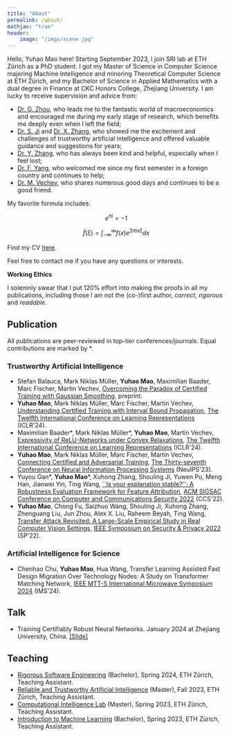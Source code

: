 ```yaml
---
title: "About"
permalink: /about/
mathjax: "true"
header:
    image: "/imgs/scene.jpg"
---
```


Hello, Yuhao Mao here! Starting September 2023, I join SRI lab at ETH Zürich as a PhD student. I got my Master of Science in Computer Science majoring Machine Intelligence and minoring Theoretical Computer Science at ETH Zürich, and my Bachelor of Science in Applied Mathematics with a dual degree in Finance at CKC Honors College, Zhejiang University. I am lucky to receive supervision and advice from:
- [Dr. G. Zhou](https://flzhou.weebly.com), who leads me to the fantastic world of macroeconomics and encouraged me during my early stage of research, which benefits me deeply even when I left the field;
- [Dr. S. Ji](https://nesa.zju.edu.cn/webpage/people.html) and [Dr. X. Zhang](https://person.zju.edu.cn/zhangxuhong), who showed me the excitement and challenges of trustworthy artificial intelligence and offered valuable guidance and suggestions for years;
- [Dr. Y. Zhang](https://yangzhangalmo.github.io/students), who has always been kind and helpful, especially when I feel lost;
- [Dr. F. Yang](https://sml.inf.ethz.ch/group/fannyy/), who welcomed me since my first semester in a foreign country and continues to help;
- [Dr. M. Vechev](https://www.sri.inf.ethz.ch/people/martin), who shares numerous good days and continues to be a good friend.

My favorite formula includes: 

$$e^{\pi i}=-1$$

$$\hat{f}(\xi) = \int_{-\infty}^{\infty}f(x)e^{2\pi i x\xi}dx$$

Find my CV [here](../CV_en.pdf).

Feel free to contact me if you have any questions or interests.

**Working Ethics**

I solemnly swear that I put 120% effort into making the proofs in all my publications, including those I am not the (co-)first author, *correct*, *rigorous* and *readable*.

## Publication

All publications are peer-reviewed in top-tier conferences/journals. Equal contributions are marked by *.

### Trustworthy Artificial Intelligence

- Stefan Balauca, Mark Niklas Müller, **Yuhao Mao**, Maximilian Baader, Marc Fischer, Martin Vechev, [Overcoming the Paradox of Certified Training with Gaussian Smoothing](https://arxiv.org/abs/2403.07095), preprint.
- **Yuhao Mao**, Mark Niklas Müller, Marc Fischer, Martin Vechev, [Understanding Certified Training with Interval Bound Propagation](https://arxiv.org/abs/2306.10426), [The Twelfth International Conference on Learning Representations](https://iclr.cc/) (ICLR'24).
- Maximilian Baader\*, Mark Niklas Müller\*, **Yuhao Mao**, Martin Vechev, [Expressivity of ReLU-Networks under Convex Relaxations](https://arxiv.org/abs/2311.04015), [The Twelfth International Conference on Learning Representations](https://iclr.cc/) (ICLR'24).
- **Yuhao Mao**, Mark Niklas Müller, Marc Fischer, Martin Vechev, [Connecting Certified and Adversarial Training](https://arxiv.org/abs/2305.04574), [The Thirty-seventh Conference on Neural Information Processing Systems](https://nips.cc) (NeuIPS'23).
- Yuyou Gan\*, **Yuhao Mao**\*, Xuhong Zhang, Shouling Ji, Yuwen Pu, Meng Han, Jianwei Yin, Ting Wang, [``Is your explanation stable?'': A Robustness Evaluation Framework for Feature Attribution](https://arxiv.org/abs/2209.01782), [ACM SIGSAC Conference on Computer and Communications Security 2022](https://www.sigsac.org/ccs/CCS2022/) (CCS'22).
- **Yuhao Mao**, Chong Fu, Saizhuo Wang, Shouling Ji, Xuhong Zhang,
Zhenguang Liu, Jun Zhou, Alex X. Liu, Raheem Beyah, Ting Wang, [Transfer Attack Revisited: A Large-Scale Empirical Study in Real Computer Vision Settings](https://arxiv.org/abs/2204.04063), [IEEE Symposium on Security & Privacy 2022](https://www.ieee-security.org/TC/SP2022/program-papers.html) (SP'22).

### Artificial Intelligence for Science

- Chenhao Chu, **Yuhao Mao**, Hua Wang, Transfer Learning Assisted Fast Design Migration Over Technology Nodes: A Study on Transformer Matching Network, [IEEE MTT-S International Microwave Symposium 2024](https://ims-ieee.org/welcomeIMS2024) (IMS'24).

## Talk

- Training Certifiably Robust Neural Networks. January 2024 at Zhejiang University, China. [[Slide]](../230122_ZJU.pdf)

## Teaching

- [Rigorous Software Engineering](https://www.sri.inf.ethz.ch/teaching/rse2024) (Bachelor), Spring 2024, ETH Zürich, Teaching Assistant.
- [Reliable and Trustworthy Artificial Intelligence](https://www.sri.inf.ethz.ch/teaching/rtai23) (Master), Fall 2023, ETH Zürich, Teaching Assistant.
- [Computational Intelligence Lab](https://da.inf.ethz.ch/teaching/2023/CIL/) (Master), Spring 2023, ETH Zürich, Teaching Assistant.
- [Introduction to Machine Learning](https://las.inf.ethz.ch/teaching/introml-s23) (Bachelor), Spring 2023, ETH Zürich, Teaching Assistant.